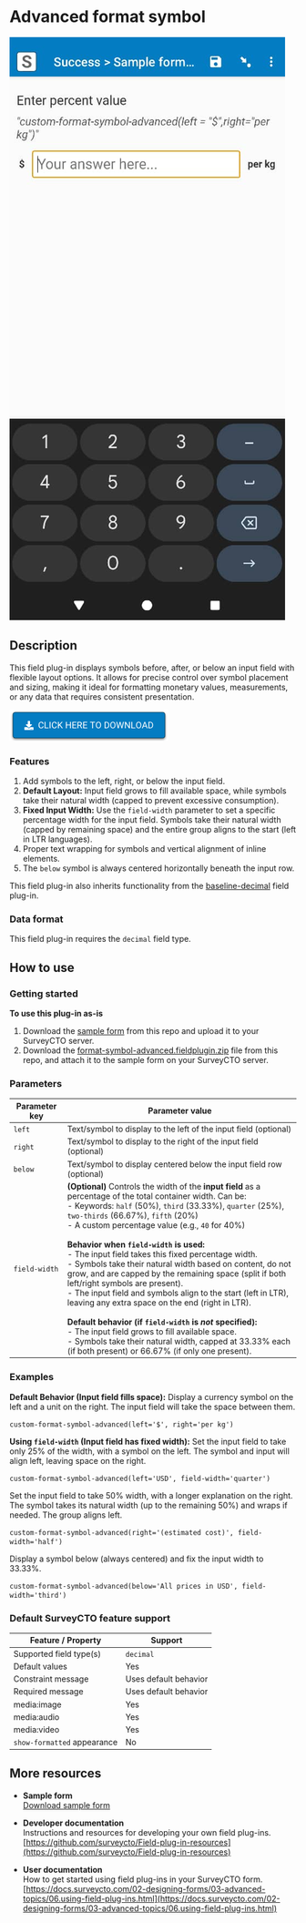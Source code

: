 # Advanced format symbol

![Screenshot](extras/format-symbol.png)

## Description

This field plug-in displays symbols before, after, or below an input field with flexible layout options. It allows for precise control over symbol placement and sizing, making it ideal for formatting monetary values, measurements, or any data that requires consistent presentation.

[![Download now](extras/download-button.png)](https://github.com/surveycto/format-symbol-advanced/raw/main/format-symbol-advanced.fieldplugin.zip)

### Features

1.  Add symbols to the left, right, or below the input field.
2.  **Default Layout:** Input field grows to fill available space, while symbols take their natural width (capped to prevent excessive consumption).
3.  **Fixed Input Width:** Use the `field-width` parameter to set a specific percentage width for the input field. Symbols take their natural width (capped by remaining space) and the entire group aligns to the start (left in LTR languages).
4.  Proper text wrapping for symbols and vertical alignment of inline elements.
5.  The `below` symbol is always centered horizontally beneath the input row.

This field plug-in also inherits functionality from the [baseline-decimal](https://github.com/surveycto/baseline-decimal) field plug-in.

### Data format

This field plug-in requires the `decimal` field type.

## How to use

### Getting started

**To use this plug-in as-is**

1. Download the [sample form](https://github.com/surveycto/format-symbol-advanced/raw/main/extras/sample-form/Sample%20form%20-%20Format%20symbol%20advanced%20field%20plug-in.xlsx) from this repo and upload it to your SurveyCTO server.
2. Download the [format-symbol-advanced.fieldplugin.zip](https://github.com/surveycto/format-symbol-advanced/raw/main/format-symbol-advanced.fieldplugin.zip) file from this repo, and attach it to the sample form on your SurveyCTO server.

### Parameters

| Parameter key | Parameter value |
| --- | --- |
| `left` | Text/symbol to display to the left of the input field (optional) |
| `right` | Text/symbol to display to the right of the input field (optional) |
| `below` | Text/symbol to display centered below the input field row (optional) |
| `field-width` | **(Optional)** Controls the width of the **input field** as a percentage of the total container width. Can be:<br>- Keywords: `half` (50%), `third` (33.33%), `quarter` (25%), `two-thirds` (66.67%), `fifth` (20%)<br>- A custom percentage value (e.g., `40` for 40%)<br><br>**Behavior when `field-width` is used:**<br>- The input field takes this fixed percentage width.<br>- Symbols take their natural width based on content, do not grow, and are capped by the remaining space (split if both left/right symbols are present).<br>- The input field and symbols align to the start (left in LTR), leaving any extra space on the end (right in LTR).<br><br>**Default behavior (if `field-width` is *not* specified):**<br>- The input field grows to fill available space.<br>- Symbols take their natural width, capped at 33.33% each (if both present) or 66.67% (if only one present). |

### Examples

**Default Behavior (Input field fills space):**
Display a currency symbol on the left and a unit on the right. The input field will take the space between them.
```
custom-format-symbol-advanced(left='$', right='per kg')
```

**Using `field-width` (Input field has fixed width):**
Set the input field to take only 25% of the width, with a symbol on the left. The symbol and input will align left, leaving space on the right.
```
custom-format-symbol-advanced(left='USD', field-width='quarter')
```
Set the input field to take 50% width, with a longer explanation on the right. The symbol takes its natural width (up to the remaining 50%) and wraps if needed. The group aligns left.
```
custom-format-symbol-advanced(right='(estimated cost)', field-width='half')
```
Display a symbol below (always centered) and fix the input width to 33.33%.
```
custom-format-symbol-advanced(below='All prices in USD', field-width='third')
```

### Default SurveyCTO feature support

| Feature / Property | Support |
| --- | --- |
| Supported field type(s) | `decimal`|
| Default values | Yes |
| Constraint message | Uses default behavior |
| Required message | Uses default behavior |
| media:image | Yes |
| media:audio | Yes |
| media:video | Yes |
| `show-formatted` appearance | No |

## More resources

* **Sample form**   
[Download sample form](https://github.com/surveycto/format-symbo-advanced/raw/main/extras/sample-form/Sample%20form%20-%20Format%20symbol%20field%20plug-in.xlsx)  

* **Developer documentation**  
Instructions and resources for developing your own field plug-ins.  
[https://github.com/surveycto/Field-plug-in-resources](https://github.com/surveycto/Field-plug-in-resources)

* **User documentation**  
How to get started using field plug-ins in your SurveyCTO form.  
[https://docs.surveycto.com/02-designing-forms/03-advanced-topics/06.using-field-plug-ins.html](https://docs.surveycto.com/02-designing-forms/03-advanced-topics/06.using-field-plug-ins.html)
